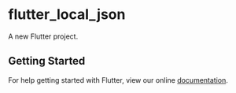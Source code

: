 # flutter_local_json

A new Flutter project.

## Getting Started

For help getting started with Flutter, view our online
[documentation](https://flutter.io/).
